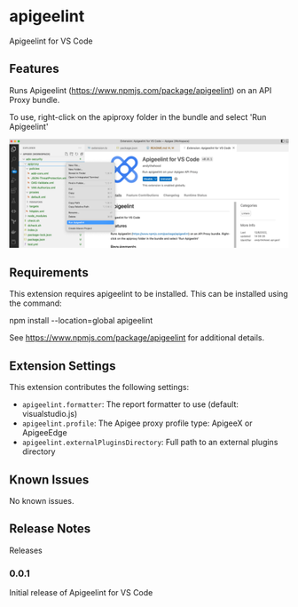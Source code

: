 # apigeelint

Apigeelint for VS Code

## Features

Runs Apigeelint (https://www.npmjs.com/package/apigeelint) on an API Proxy bundle.

To use, right-click on the apiproxy folder in the bundle and select 'Run Apigeelint'

![Screenshot](https://raw.githubusercontent.com/andythehood/apigeelint4vscode/main/images/apigeelint4vscode.png)



## Requirements

This extension requires apigeelint to be installed. This can be installed using the command:

npm install --location=global apigeelint

See https://www.npmjs.com/package/apigeelint for additional details.

## Extension Settings
This extension contributes the following settings:

* `apigeelint.formatter`: The report formatter to use (default: visualstudio.js)
* `apigeelint.profile`: The Apigee proxy profile type: ApigeeX or ApigeeEdge
* `apigeelint.externalPluginsDirectory`: Full path to an external plugins directory

## Known Issues

No known issues.

## Release Notes

Releases

### 0.0.1

Initial release of Apigeelint for VS Code



